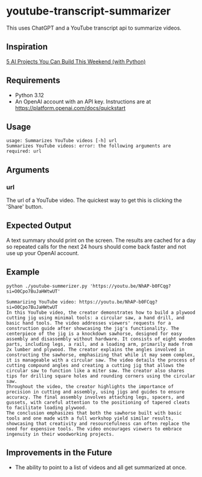 # youtube-transcript-summarizer
This uses ChatGPT and a YouTube transcript api to summarize videos.

## Inspiration
[5 AI Projects You Can Build This Weekend (with Python)](https://towardsdatascience.com/5-ai-projects-you-can-build-this-weekend-with-python-c57724e9c461)

## Requirements 
* Python 3.12
* An OpenAI account with an API key.  Instructions are at https://platform.openai.com/docs/quickstart

## Usage
```
usage: Summarizes YouTube videos [-h] url
Summarizes YouTube videos: error: the following arguments are required: url
```

## Arguments

### url
The url of a YouTube video.  The quickest way to get this is clicking the 'Share' button.

## Expected Output
A text summary should print on the screen.  The results are cached for a day so repeated calls for the next 24 hours should come back faster and not use up your OpenAI account.

## Example
```
python ./youtube-summerizer.py 'https://youtu.be/NhAP-b0FCqg?si=O0Cpo7BuJaHWtwUT'

Summarizing YouTube video: https://youtu.be/NhAP-b0FCqg?si=O0Cpo7BuJaHWtwUT
In this YouTube video, the creator demonstrates how to build a plywood cutting jig using minimal tools: a circular saw, a hand drill, and basic hand tools. The video addresses viewers' requests for a construction guide after showcasing the jig's functionality. The centerpiece of the jig is a knockdown sawhorse, designed for easy assembly and disassembly without hardware. It consists of eight wooden parts, including legs, a rail, and a loading arm, primarily made from 2x lumber and plywood. The creator explains the angles involved in constructing the sawhorse, emphasizing that while it may seem complex, it is manageable with a circular saw. The video details the process of cutting compound angles and creating a cutting jig that allows the circular saw to function like a miter saw. The creator also shares tips for drilling square holes and rounding corners using the circular saw. 
Throughout the video, the creator highlights the importance of precision in cutting and assembly, using jigs and guides to ensure accuracy. The final assembly involves attaching legs, spacers, and gussets, with careful attention to the positioning of tapered cleats to facilitate loading plywood.
The conclusion emphasizes that both the sawhorse built with basic tools and one made with a full workshop yield similar results, showcasing that creativity and resourcefulness can often replace the need for expensive tools. The video encourages viewers to embrace ingenuity in their woodworking projects.
```

## Improvements in the Future

* The ability to point to a list of videos and all get summarized at once.